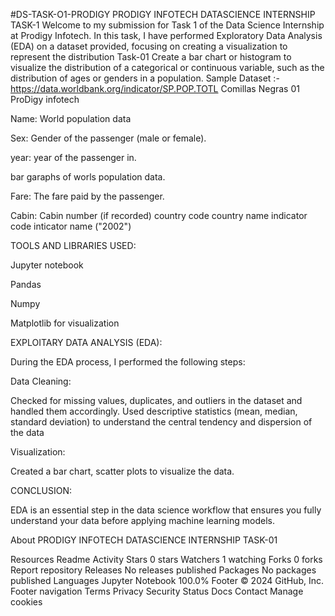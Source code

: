#DS-TASK-O1-PRODIGY
PRODIGY INFOTECH DATASCIENCE INTERNSHIP TASK-1
Welcome to my submission for Task 1 of the Data Science Internship at Prodigy Infotech. In this task, I have performed Exploratory Data Analysis (EDA) on a dataset provided, focusing on creating a visualization to represent the distribution
Task-01
Create a bar chart or histogram to visualize the distribution of a categorical or continuous variable, such as the distribution of ages or genders in a population.
Sample Dataset :- https://data.worldbank.org/indicator/SP.POP.TOTL
Comillas Negras
01
ProDigy infotech

Name: World population data

Sex: Gender of the passenger (male or female).

year: year of the passenger in.

bar garaphs of worls population data.

Fare: The fare paid by the passenger.

Cabin: Cabin number (if recorded)
country code
country name
indicator code
inticator name
("2002")

TOOLS AND LIBRARIES USED:

Jupyter notebook

Pandas

Numpy

Matplotlib for visualization

EXPLOITARY DATA ANALYSIS (EDA):

During the EDA process, I performed the following steps:

Data Cleaning:

Checked for missing values, duplicates, and outliers in the dataset and handled them accordingly. Used descriptive statistics (mean, median, standard deviation) to understand the central tendency and dispersion of the data

Visualization:

Created a bar chart, scatter plots to visualize the data.

CONCLUSION:

EDA is an essential step in the data science workflow that ensures you fully understand your data before applying machine learning models.

About
PRODIGY INFOTECH DATASCIENCE INTERNSHIP TASK-01

Resources
 Readme
 Activity
Stars
 0 stars
Watchers
 1 watching
Forks
 0 forks
Report repository
Releases
No releases published
Packages
No packages published
Languages
Jupyter Notebook
100.0%
Footer
© 2024 GitHub, Inc.
Footer navigation
Terms
Privacy
Security
Status
Docs
Contact
Manage cookies
